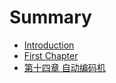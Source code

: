 # Summary

* [Introduction](README.md)
* [First Chapter](chapter1.md)
* [第十四章 自动编码机](chapter14.md)

